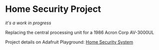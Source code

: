 # Home Security Project 
_it's a work in progress_

Replacing the central processing unit for a 1986 Acron Corp AV-3000UL

Project details on Adafruit Playground: [Home Security System](https://adafruit-playground.com/u/ntynen/pages/home-security-system-wip)


